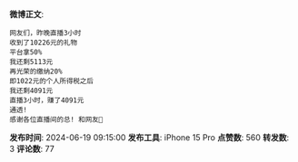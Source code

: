 **微博正文**: 
```
网友们，昨晚直播3小时
收到了10226元的礼物
平台拿50%
我还剩5113元
再光荣的缴纳20%
即1022元的个人所得税之后
我还剩4091元
直播3小时，赚了4091元
通透!
感谢各位直播间的总! 和网友🙏
```
**发布时间**: 2024-06-19 09:15:00
**发布工具**: iPhone 15 Pro
**点赞数**: 560
**转发数**: 3
**评论数**: 77

